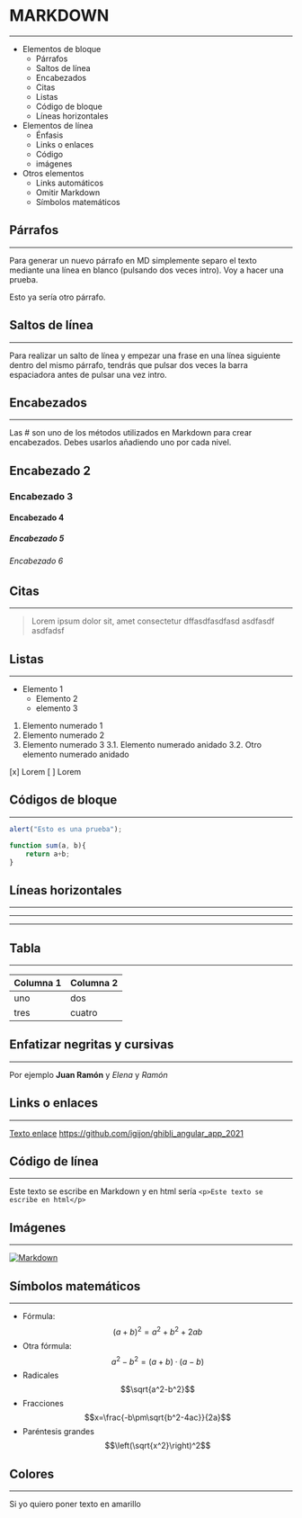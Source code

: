 # MARKDOWN
- - -
- Elementos de bloque
    +  Párrafos
    + Saltos de línea
    + Encabezados
    + Citas
    + Listas
    + Código de bloque
    + Líneas horizontales
- Elementos de línea
    + Énfasis
    + Links o enlaces
    + Código
    + imágenes
- Otros elementos
    + Links automáticos 
    + Omitir Markdown
    + Símbolos matemáticos

## Párrafos
* * *
Para generar un nuevo párrafo en MD simplemente separo el texto mediante una línea en blanco (pulsando dos veces intro). Voy a hacer una prueba.

Esto ya sería otro párrafo.

## Saltos de línea
* * *
Para realizar un salto de línea y empezar una frase en una línea siguiente  
dentro del mismo párrafo, tendrás que pulsar dos veces la barra espaciadora antes de pulsar una vez intro.
## Encabezados
* * *
Las # son uno de los métodos utilizados en Markdown para crear encabezados. Debes usarlos añadiendo uno por cada nivel.
## Encabezado 2
### Encabezado 3
#### Encabezado 4
##### Encabezado 5
###### Encabezado 6
## Citas
* * *
> Lorem ipsum dolor sit, amet consectetur dffasdfasdfasd
> asdfasdf
> asdfadsf

## Listas
* * *
* Elemento 1
    * Elemento 2
    - elemento 3

1. Elemento numerado 1
2. Elemento numerado 2
3. Elemento numerado 3
    3.1. Elemento numerado anidado
    3.2. Otro elemento numerado anidado

[x] Lorem
[ ] Lorem

## Códigos de bloque
* * *

```js
alert("Esto es una prueba");
```

~~~js
function sum(a, b){
    return a+b;    
}
~~~

## Líneas horizontales
***
___
---
## Tabla
___
| Columna 1 | Columna 2 |
| --- | --- |
| uno | dos |
| tres | cuatro |

## Enfatizar negritas y cursivas
___

Por ejemplo **Juan Ramón** y _Elena_ y *Ramón*

## Links o enlaces
___
[Texto enlace](https://github.com/igijon/ghibli_angular_app_2021)
<https://github.com/igijon/ghibli_angular_app_2021>

## Código de línea
***
Este texto se escribe en Markdown y en html sería `<p>Este texto se escribe en html</p>`
## Imágenes
***
[![Markdown](https://upload.wikimedia.org/wikipedia/commons/thumb/4/48/Markdown-mark.svg/1200px-Markdown-mark.svg.png)](https://es.wikipedia.org/wiki/Markdown)

## Símbolos matemáticos
***
- Fórmula: $$(a+b)^2 = a^2 + b ^2 + 2ab$$
- Otra fórmula:
$$a^2-b^2 = (a+b)·(a-b)$$
- Radicales
$$\sqrt{a^2-b^2}$$
- Fracciones
$$x=\frac{-b\pm\sqrt{b^2-4ac}}{2a}$$
- Paréntesis grandes
$$\left(\sqrt{x^2}\right)^2$$

## Colores
***
Si yo quiero poner <span styles="color:yellow">texto en amarillo</span>
